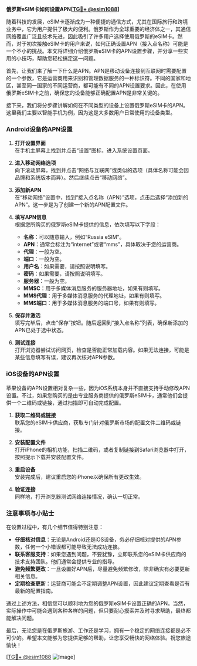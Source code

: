 **俄罗斯eSIM卡如何设置APN[[TG💪+ @esim1088](https://t.me/s/esim1088)]**

随着科技的发展，eSIM卡逐渐成为一种便捷的通信方式，尤其在国际旅行和跨境业务中，它为用户提供了极大的便利。俄罗斯作为全球重要的经济体之一，其通信网络覆盖广泛且技术先进，因此吸引了许多用户选择使用俄罗斯的eSIM卡。然而，对于初次接触eSIM卡的用户来说，如何正确设置APN（接入点名称）可能是一个不小的挑战。本文将详细介绍俄罗斯eSIM卡的APN设置步骤，并分享一些实用的小技巧，帮助您轻松搞定这一问题。

首先，让我们来了解一下什么是APN。APN是移动设备连接到互联网时需要配置的一个参数，它是运营商用来识别和管理数据服务的一种标识符。不同的国家和地区，甚至同一国家的不同运营商，都可能有不同的APN设置要求。因此，在使用俄罗斯eSIM卡之前，确保您的设备能够正确配置APN是非常关键的。

接下来，我们将分步骤讲解如何在不同类型的设备上设置俄罗斯eSIM卡的APN。这里我们主要以智能手机为例，因为这是大多数用户日常使用的设备类型。

### Android设备的APN设置

1. **打开设置界面**  
   在手机主屏幕上找到并点击“设置”图标，进入系统设置页面。

2. **进入移动网络选项**  
   向下滚动屏幕，找到并点击“网络与互联网”或类似的选项（具体名称可能会因品牌和系统版本而异）。然后继续点击“移动网络”。

3. **添加新APN**  
   在“移动网络”设置中，找到“接入点名称（APN）”选项，点击后选择“添加新的APN”。这一步是为了创建一个新的APN配置文件。

4. **填写APN信息**  
   根据您所购买的俄罗斯eSIM卡提供的信息，依次填写以下字段：
   - **名称**：可以随意输入，例如“Russia eSIM”。
   - **APN**：通常会标注为“internet”或者“mms”，具体取决于您的运营商。
   - **代理**：一般为空。
   - **端口**：一般为空。
   - **用户名**：如果需要，请按照说明填写。
   - **密码**：如果需要，请按照说明填写。
   - **服务器**：一般为空。
   - **MMSC**：用于多媒体消息服务的服务器地址，如果有则填写。
   - **MMS代理**：用于多媒体消息服务的代理地址，如果有则填写。
   - **MMS端口**：用于多媒体消息服务的端口号，如果有则填写。

5. **保存并激活**  
   填写完毕后，点击“保存”按钮。随后返回到“接入点名称”列表，确保新添加的APN已处于选中状态。

6. **测试连接**  
   打开浏览器尝试访问网页，检查是否能正常加载内容。如果无法连接，可能是某些信息填写有误，建议再次核对APN参数。

### iOS设备的APN设置

苹果设备的APN设置相对复杂一些，因为iOS系统本身并不直接支持手动修改APN设置。不过，如果您购买的是由专业服务商提供的俄罗斯eSIM卡，通常他们会提供一个二维码或链接，通过扫描即可自动完成配置。

1. **获取二维码或链接**  
   联系您的eSIM卡供应商，获取专门针对俄罗斯市场的配置文件二维码或链接。

2. **安装配置文件**  
   打开iPhone的相机功能，扫描二维码，或者复制链接到Safari浏览器中打开，按照提示下载并安装配置文件。

3. **重启设备**  
   安装完成后，建议重启您的iPhone以确保所有更改生效。

4. **验证连接**  
   同样地，打开浏览器测试网络连接情况，确认一切正常。

### 注意事项与小贴士

在设置过程中，有几个细节值得特别注意：

- **仔细核对信息**：无论是Android还是iOS设备，务必仔细核对提供的APN参数，任何一个小错误都可能导致无法成功连接。
- **联系客服支持**：如果您遇到问题，不要犹豫，立即联系您的eSIM卡供应商的技术支持团队。他们通常会提供专业的指导。
- **避免频繁更改**：一旦设置好APN后，尽量避免频繁修改，除非确实有必要更新相关信息。
- **定期检查更新**：运营商可能会不定期调整APN设置，因此建议定期查看是否有最新的配置指南。

通过上述方法，相信您可以顺利地为您的俄罗斯eSIM卡设置正确的APN。当然，实际操作中可能会遇到各种各样的问题，但只要耐心摸索并及时寻求帮助，最终都能解决问题。

最后，无论您是在俄罗斯旅游、工作还是学习，拥有一个稳定的网络连接都是必不可少的。希望本文能够为您提供足够的帮助，让您享受畅快的网络体验。祝您旅途愉快！

[[TG💪+ @esim1088](https://t.me/s/esim1088) ![Image](https://i.postimg.cc/4NQfJmqS/Snipaste-2025-05-13-00-14-12.png)]